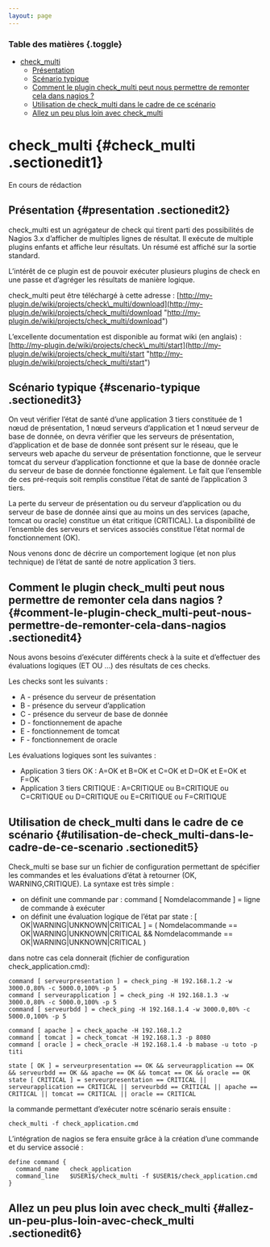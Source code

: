 ```yaml
---
layout: page
---
```


### Table des matières {.toggle}

-   [check\_multi](check_multi.html#check_multi)
    -   [Présentation](check_multi.html#presentation)
    -   [Scénario typique](check_multi.html#scenario-typique)
    -   [Comment le plugin check\_multi peut nous permettre de remonter
        cela dans nagios
        ?](check_multi.html#comment-le-plugin-check_multi-peut-nous-permettre-de-remonter-cela-dans-nagios)
    -   [Utilisation de check\_multi dans le cadre de ce
        scénario](check_multi.html#utilisation-de-check_multi-dans-le-cadre-de-ce-scenario)
    -   [Allez un peu plus loin avec
        check\_multi](check_multi.html#allez-un-peu-plus-loin-avec-check_multi)

check\_multi {#check_multi .sectionedit1}
============

En cours de rédaction

Présentation {#presentation .sectionedit2}
------------

check\_multi est un agrégateur de check qui tirent parti des
possibilités de Nagios 3.x d’afficher de multiples lignes de résultat.
Il exécute de multiple plugins enfants et affiche leur résultats. Un
résumé est affiché sur la sortie standard.

L’intérêt de ce plugin est de pouvoir exécuter plusieurs plugins de
check en une passe et d’agréger les résultats de manière logique.

check\_multi peut être téléchargé à cette adresse :
[http://my-plugin.de/wiki/projects/check\_multi/download](http://my-plugin.de/wiki/projects/check_multi/download "http://my-plugin.de/wiki/projects/check_multi/download")

L’excellente documentation est disponible au format wiki (en anglais) :
[http://my-plugin.de/wiki/projects/check\_multi/start](http://my-plugin.de/wiki/projects/check_multi/start "http://my-plugin.de/wiki/projects/check_multi/start")

Scénario typique {#scenario-typique .sectionedit3}
----------------

On veut vérifier l’état de santé d’une application 3 tiers constituée de
1 nœud de présentation, 1 nœud serveurs d’application et 1 nœud serveur
de base de donnée, on devra vérifier que les serveurs de présentation,
d’application et de base de donnée sont présent sur le réseau, que le
serveurs web apache du serveur de présentation fonctionne, que le
serveur tomcat du serveur d’application fonctionne et que la base de
donnée oracle du serveur de base de donnée fonctionne également. Le fait
que l’ensemble de ces pré-requis soit remplis constitue l’état de santé
de l’application 3 tiers.

La perte du serveur de présentation ou du serveur d’application ou du
serveur de base de donnée ainsi que au moins un des services (apache,
tomcat ou oracle) constitue un état critique (CRITICAL). La
disponibilité de l’ensemble des serveurs et services associés constitue
l’état normal de fonctionnement (OK).

Nous venons donc de décrire un comportement logique (et non plus
technique) de l’état de santé de notre application 3 tiers.

Comment le plugin check\_multi peut nous permettre de remonter cela dans nagios ? {#comment-le-plugin-check_multi-peut-nous-permettre-de-remonter-cela-dans-nagios .sectionedit4}
---------------------------------------------------------------------------------

Nous avons besoins d’exécuter différents check à la suite et d’effectuer
des évaluations logiques (ET OU …) des résultats de ces checks.

Les checks sont les suivants :

-   A - présence du serveur de présentation
-   B - présence du serveur d’application
-   C - présence du serveur de base de donnée
-   D - fonctionnement de apache
-   E - fonctionnement de tomcat
-   F - fonctionnement de oracle

Les évaluations logiques sont les suivantes :

-   Application 3 tiers OK : A=OK et B=OK et C=OK et D=OK et E=OK et
    F=OK
-   Application 3 tiers CRITIQUE : A=CRITIQUE ou B=CRITIQUE ou
    C=CRITIQUE ou D=CRITIQUE ou E=CRITIQUE ou F=CRITIQUE

Utilisation de check\_multi dans le cadre de ce scénario {#utilisation-de-check_multi-dans-le-cadre-de-ce-scenario .sectionedit5}
--------------------------------------------------------

Check\_multi se base sur un fichier de configuration permettant de
spécifier les commandes et les évaluations d’état à retourner (OK,
WARNING,CRITIQUE). La syntaxe est très simple :

-   on définit une commande par : command [ Nomdelacommande ] = ligne de
    commande à exécuter
-   on définit une évaluation logique de l’état par state : [
    OK|WARNING|UNKNOWN|CRITICAL ] = ( Nomdelacommande ==
    OK|WARNING|UNKNOWN|CRITICAL && Nomdelacommande ==
    OK|WARNING|UNKNOWN|CRITICAL )

dans notre cas cela donnerait (fichier de configuration
check\_application.cmd):

~~~
command [ serveurpresentation ] = check_ping -H 192.168.1.2 -w 3000.0,80% -c 5000.0,100% -p 5
command [ serveurapplication ] = check_ping -H 192.168.1.3 -w 3000.0,80% -c 5000.0,100% -p 5
command [ serveurbdd ] = check_ping -H 192.168.1.4 -w 3000.0,80% -c 5000.0,100% -p 5

command [ apache ] = check_apache -H 192.168.1.2
command [ tomcat ] = check_tomcat -H 192.168.1.3 -p 8080
command [ oracle ] = check_oracle -H 192.168.1.4 -b mabase -u toto -p titi

state [ OK ] = serveurpresentation == OK && serveurapplication == OK && serveurbdd == OK && apache == OK && tomcat == OK && oracle == OK
state [ CRITICAL ] = serveurpresentation == CRITICAL || serveurapplication == CRITICAL || serveurbdd == CRITICAL || apache == CRITICAL || tomcat == CRITICAL || oracle == CRITICAL
~~~

la commande permettant d’exécuter notre scénario serais ensuite :

~~~
check_multi -f check_application.cmd
~~~

L’intégration de nagios se fera ensuite grâce à la création d’une
commande et du service associé :

~~~
define command {
  command_name   check_application
  command_line   $USER1$/check_multi -f $USER1$/check_application.cmd
}
~~~

Allez un peu plus loin avec check\_multi {#allez-un-peu-plus-loin-avec-check_multi .sectionedit6}
----------------------------------------
